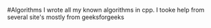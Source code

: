 #Algorithms
I wrote all my known algorithms in cpp. I tooke help from several site's mostly from geeksforgeeks

